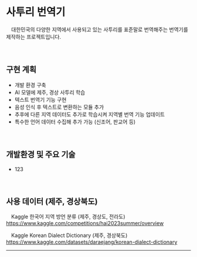 # 사투리 번역기
　대한민국의 다양한 지역에서 사용되고 있는 사투리를 표준말로 번역해주는 번역기를 제작하는 프로젝트입니다.

　

## 구현 계획
- 개발 환경 구축
- AI 모델에 제주, 경상 사투리 학습
- 텍스트 번역기 기능 구현
- 음성 인식 후 텍스트로 변환하는 모듈 추가
- 추후에 다른 지역 데이터도 추가로 학습시켜 지역별 번역 기능 업데이트
- 특수한 언어 데이터 수집해 추가 가능 (신조어, 판교어 등)


　


## 개발환경 및 주요 기술
- 123

　



## 사용 데이터 (제주, 경상북도)
　Kaggle 한국어 지역 방언 분류 (제주, 경상도, 전라도) <https://www.kaggle.com/competitions/hai2023summer/overview>

　Kaggle Korean Dialect Dictionary (제주, 경상북도) <https://www.kaggle.com/datasets/daraejang/korean-dialect-dictionary>

---

